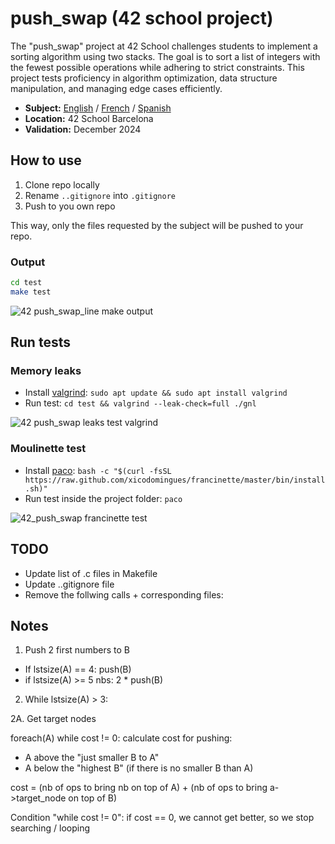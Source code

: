 # push_swap (42 school project)

The "push_swap" project at 42 School challenges students to implement a sorting algorithm using two stacks. The goal is to sort a list of integers with the fewest possible operations while adhering to strict constraints. This project tests proficiency in algorithm optimization, data structure manipulation, and managing edge cases efficiently.

- **Subject:** [English](./subject/en.subject.pdf) / [French](./subject/fr.subject.pdf) / [Spanish](./subject/es.subject.pdf)
- **Location:** 42 School Barcelona
- **Validation:** December 2024

## How to use

1. Clone repo locally
2. Rename `..gitignore` into `.gitignore`
3. Push to you own repo

This way, only the files requested by the subject will be pushed to your repo.

### Output
```bash
cd test
make test
```

![42 push_swap_line make output](./test/screenshot/output.png)

## Run tests

### Memory leaks
- Install [valgrind](https://valgrind.org/): `sudo apt update && sudo apt install valgrind`
- Run test: `cd test && valgrind --leak-check=full ./gnl`

![42 push_swap leaks test valgrind](./test/screenshot/valgrind.png)

### Moulinette test
- Install [paco](https://github.com/xicodomingues/francinette): `bash -c "$(curl -fsSL https://raw.github.com/xicodomingues/francinette/master/bin/install.sh)"`
- Run test inside the project folder: `paco`

![42_push_swap francinette test](./test/screenshot/paco.png)

## TODO

- Update list of .c files in Makefile
- Update ..gitignore file
- Remove the follwing calls + corresponding files:

## Notes

1. Push 2 first numbers to B

- If lstsize(A) == 4: push(B)
- if lstsize(A) >= 5 nbs: 2 * push(B)

2. While lstsize(A) > 3:

2A. Get target nodes

foreach(A) while cost != 0: calculate cost for pushing:
- A above the "just smaller B to A"
- A below the "highest B" (if there is no smaller B than A)

cost = (nb of ops to bring nb on top of A) + (nb of ops to bring a->target_node on top of B)

Condition "while cost != 0": if cost == 0, we cannot get better, so we stop searching / looping

